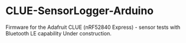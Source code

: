 # CLUE-SensorLogger-Arduino
Firmware for the Adafruit CLUE (nRF52840 Express) - sensor tests with Bluetooth LE capability
Under construction.

